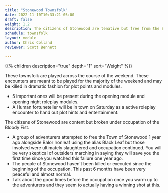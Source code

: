 ```yaml
---
title: "Stonewood Townsfolk"
date: 2022-11-10T10:33:21-05:00
draft: false
weight: 1.2
description: The citizens of Stonewood are tenative but free from the Bloody Fist's brutal occupation. 
schedule: townsfolk
layout: module
author: Chris Colland
reviewer: Scott Bennett

---
```


{{% children description="true" depth="1"  sort="Weight" %}}

These townsfolk are played across the course of the weekend. These encounters are meant to be played for the majority of the weekend and may be killed in dramatic fashion for plot points and modules.
- 5 important ones will be present during the opening module and opening night roleplay modules.
- A Human fortuneteller will be in town on Saturday as a active roleplay encounter to hand out plot hints and entertainment.

The citizens of Stonewood are content but broken under occupation of the Bloody Fist.
- A group of adventurers attempted to free the Town of Stonewood 1 year ago alongside Balor Ironleaf using the alias Black Leaf but those involved were ultimately slaughtered and occupation continued.  You will be very skeptical of outsiders marching in saying they will save you the first time since you watched this  failure one year ago.
- The people of Stonewood haven’t been killed or executed since the beginning of the occupation. This past 6 months have been very peaceful and almost normal.
- Talk about the good times before the occupation once you warm  up to the adventurers and they seem to actually having a winning shot at this.
